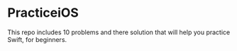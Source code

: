 # PracticeiOS
This repo includes 10 problems and there solution that will help you practice Swift, for beginners.
